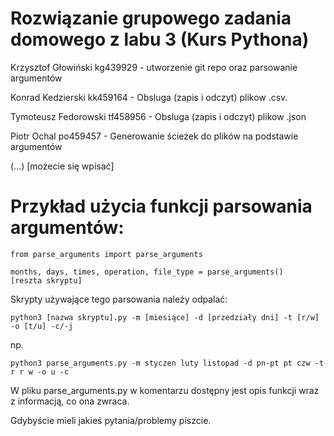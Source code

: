 # Rozwiązanie grupowego zadania domowego z labu 3 (Kurs Pythona)

Krzysztof Głowiński kg439929 - utworzenie git repo oraz parsowanie argumentów

Konrad Kedzierski kk459164 - Obsluga (zapis i odczyt) plikow .csv.

Tymoteusz Fedorowski tf458956 - Obsluga (zapis i odczyt) plikow .json

Piotr Ochal po459457 - Generowanie ścieżek do plików na podstawie argumentów

(...) [możecie się wpisać]

# Przykład użycia funkcji parsowania argumentów:

```
from parse_arguments import parse_arguments

months, days, times, operation, file_type = parse_arguments()
[reszta skryptu]
```
Skrypty używające tego parsowania należy odpalać: 
```
python3 [nazwa skryptu].py -m [miesiące] -d [przedziały dni] -t [r/w] -o [t/u] -c/-j
```
np.
```
python3 parse_arguments.py -m styczen luty listopad -d pn-pt pt czw -t r r w -o u -c
```
W pliku parse_arguments.py w komentarzu dostępny jest opis funkcji wraz z informacją, co ona zwraca.

Gdybyście mieli jakieś pytania/problemy piszcie.
